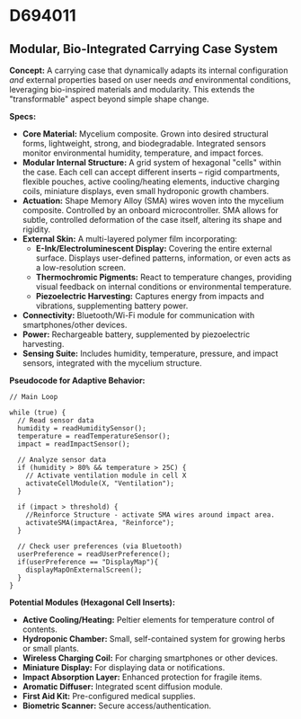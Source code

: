 # D694011

## Modular, Bio-Integrated Carrying Case System

**Concept:** A carrying case that dynamically adapts its internal configuration *and* external properties based on user needs *and* environmental conditions, leveraging bio-inspired materials and modularity. This extends the "transformable" aspect beyond simple shape change.

**Specs:**

*   **Core Material:** Mycelium composite. Grown into desired structural forms, lightweight, strong, and biodegradable. Integrated sensors monitor environmental humidity, temperature, and impact forces.
*   **Modular Internal Structure:** A grid system of hexagonal "cells" within the case. Each cell can accept different inserts – rigid compartments, flexible pouches, active cooling/heating elements, inductive charging coils, miniature displays, even small hydroponic growth chambers.
*   **Actuation:** Shape Memory Alloy (SMA) wires woven into the mycelium composite. Controlled by an onboard microcontroller. SMA allows for subtle, controlled deformation of the case itself, altering its shape and rigidity.
*   **External Skin:** A multi-layered polymer film incorporating:
    *   **E-Ink/Electroluminescent Display:** Covering the entire external surface. Displays user-defined patterns, information, or even acts as a low-resolution screen.
    *   **Thermochromic Pigments:** React to temperature changes, providing visual feedback on internal conditions or environmental temperature.
    *   **Piezoelectric Harvesting:** Captures energy from impacts and vibrations, supplementing battery power.
*   **Connectivity:** Bluetooth/Wi-Fi module for communication with smartphones/other devices.
*   **Power:** Rechargeable battery, supplemented by piezoelectric harvesting.
*   **Sensing Suite:** Includes humidity, temperature, pressure, and impact sensors, integrated with the mycelium structure.

**Pseudocode for Adaptive Behavior:**

```
// Main Loop

while (true) {
  // Read sensor data
  humidity = readHumiditySensor();
  temperature = readTemperatureSensor();
  impact = readImpactSensor();

  // Analyze sensor data
  if (humidity > 80% && temperature > 25C) {
    // Activate ventilation module in cell X
    activateCellModule(X, "Ventilation");
  }

  if (impact > threshold) {
    //Reinforce Structure - activate SMA wires around impact area.
    activateSMA(impactArea, "Reinforce");
  }

  // Check user preferences (via Bluetooth)
  userPreference = readUserPreference();
  if(userPreference == "DisplayMap"){
    displayMapOnExternalScreen();
  }
}
```

**Potential Modules (Hexagonal Cell Inserts):**

*   **Active Cooling/Heating:** Peltier elements for temperature control of contents.
*   **Hydroponic Chamber:** Small, self-contained system for growing herbs or small plants.
*   **Wireless Charging Coil:** For charging smartphones or other devices.
*   **Miniature Display:** For displaying data or notifications.
*   **Impact Absorption Layer:** Enhanced protection for fragile items.
*   **Aromatic Diffuser:** Integrated scent diffusion module.
*   **First Aid Kit:** Pre-configured medical supplies.
*   **Biometric Scanner:** Secure access/authentication.
